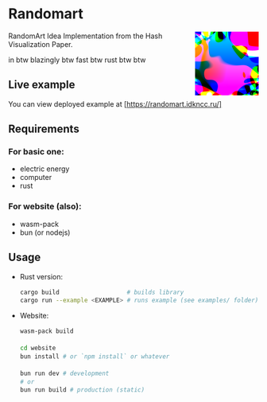 # Randomart

<img align="right" width="128" height="128" src="./thumbnail.png">

RandomArt Idea Implementation from the Hash Visualization Paper.

in btw blazingly btw fast btw rust btw btw

## Live example

You can view deployed example at [https://randomart.idkncc.ru/]

## Requirements

### For basic one:

- electric energy
- computer
- rust

### For website (also):

- wasm-pack
- bun (or nodejs)

## Usage

- Rust version:
  ```bash
  cargo build                   # builds library
  cargo run --example <EXAMPLE> # runs example (see examples/ folder)
  ```

- Website:
  ```bash
  wasm-pack build

  cd website
  bun install # or `npm install` or whatever

  bun run dev # development
  # or
  bun run build # production (static)
  ```
